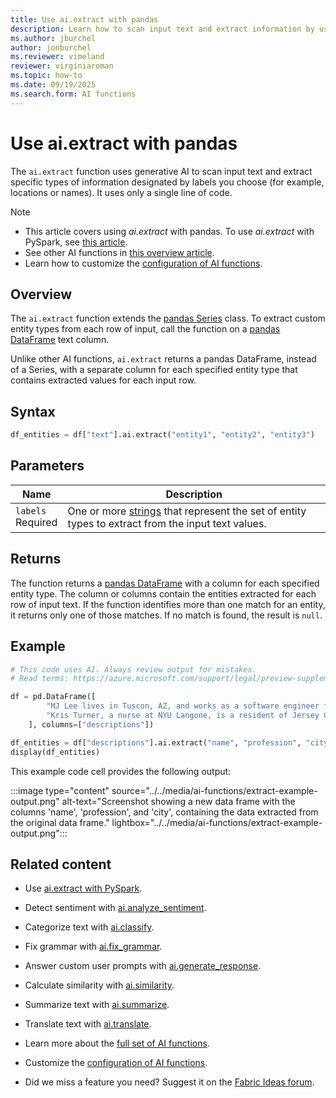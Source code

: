 ```yaml
---
title: Use ai.extract with pandas
description: Learn how to scan input text and extract information by using the ai.extract function with pandas.
ms.author: jburchel
author: jonburchel
ms.reviewer: vimeland
reviewer: virginiaroman
ms.topic: how-to
ms.date: 09/19/2025
ms.search.form: AI functions
---
```


# Use ai.extract with pandas

The `ai.extract` function uses generative AI to scan input text and extract specific types of information designated by labels you choose (for example, locations or names). It uses only a single line of code.

> [!NOTE]
> - This article covers using *ai.extract* with pandas. To use *ai.extract* with PySpark, see [this article](../pyspark/extract.md).
> - See other AI functions in [this overview article](../overview.md).
> - Learn how to customize the [configuration of AI functions](./configuration.md).

## Overview

The `ai.extract` function extends the [pandas Series](https://pandas.pydata.org/docs/reference/api/pandas.Series.html) class. To extract custom entity types from each row of input, call the function on a [pandas DataFrame](https://pandas.pydata.org/docs/reference/api/pandas.DataFrame.html) text column.

Unlike other AI functions, `ai.extract` returns a pandas DataFrame, instead of a Series, with a separate column for each specified entity type that contains extracted values for each input row.

## Syntax

```python
df_entities = df["text"].ai.extract("entity1", "entity2", "entity3")
```

## Parameters

| Name | Description |
|---|---|
| `labels` <br> Required | One or more [strings](https://docs.python.org/3/library/stdtypes.html#str) that represent the set of entity types to extract from the input text values. |

## Returns

The function returns a [pandas DataFrame](https://pandas.pydata.org/docs/reference/api/pandas.DataFrame.html) with a column for each specified entity type. The column or columns contain the entities extracted for each row of input text. If the function identifies more than one match for an entity, it returns only one of those matches. If no match is found, the result is `null`.

## Example

```python
# This code uses AI. Always review output for mistakes. 
# Read terms: https://azure.microsoft.com/support/legal/preview-supplemental-terms/.

df = pd.DataFrame([
        "MJ Lee lives in Tuscon, AZ, and works as a software engineer for Microsoft.",
        "Kris Turner, a nurse at NYU Langone, is a resident of Jersey City, New Jersey."
    ], columns=["descriptions"])

df_entities = df["descriptions"].ai.extract("name", "profession", "city")
display(df_entities)
```

This example code cell provides the following output:

:::image type="content" source="../../media/ai-functions/extract-example-output.png" alt-text="Screenshot showing a new data frame with the columns 'name', 'profession',  and 'city', containing the data extracted from the original data frame." lightbox="../../media/ai-functions/extract-example-output.png":::

## Related content

- Use [ai.extract with PySpark](../pyspark/extract.md).
- Detect sentiment with [ai.analyze_sentiment](./analyze-sentiment.md).
- Categorize text with [ai.classify](./classify.md).
- Fix grammar with [ai.fix_grammar](./fix-grammar.md).
- Answer custom user prompts with [ai.generate_response](./generate-response.md).
- Calculate similarity with [ai.similarity](./similarity.md).
- Summarize text with [ai.summarize](./summarize.md).
- Translate text with [ai.translate](./translate.md).

- Learn more about the [full set of AI functions](../overview.md).
- Customize the [configuration of AI functions](./configuration.md).
- Did we miss a feature you need? Suggest it on the [Fabric Ideas forum](https://ideas.fabric.microsoft.com/).
